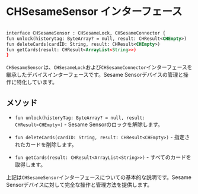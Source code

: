 
# CHSesameSensor インターフェース
```svg

interface CHSesameSensor : CHSesameLock, CHSesameConnector {
fun unlock(historytag: ByteArray? = null, result: CHResult<CHEmpty>)
fun deleteCards(cardID: String, result: CHResult<CHEmpty>)
fun getCards(result: CHResult<ArrayList<String>>)
}
```

`CHSesameSensor`は、`CHSesameLock`および`CHSesameConnector`インターフェースを継承したデバイスインターフェースです。Sesame Sensorデバイスの管理と操作に特化しています。

## メソッド

- `fun unlock(historyTag: ByteArray? = null, result: CHResult<CHEmpty>)` - Sesame Sensorのロックを解除します。

- `fun deleteCards(cardID: String, result: CHResult<CHEmpty>)` - 指定されたカードを削除します。

- `fun getCards(result: CHResult<ArrayList<String>>)` - すべてのカードを取得します。

上記は`CHSesameSensor`インターフェースについての基本的な説明です。Sesame Sensorデバイスに対して完全な操作と管理方法を提供します。
